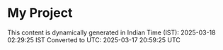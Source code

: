 # My Project

This content is dynamically generated in Indian Time (IST): 2025-03-18 02:29:25 IST
Converted to UTC: 2025-03-17 20:59:25 UTC
